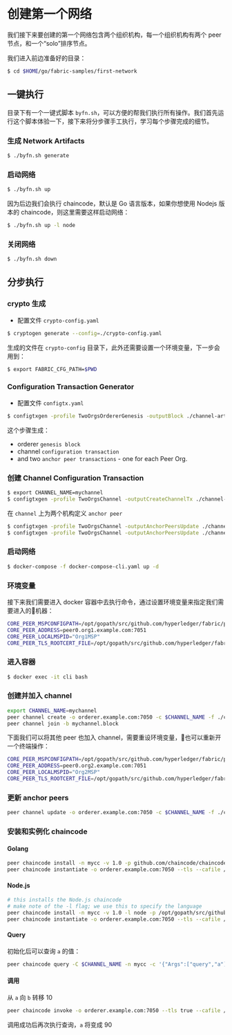 # 创建第一个网络

我们接下来要创建的第一个网络包含两个组织机构，每一个组织机构有两个 peer 节点，和一个“solo”排序节点。

我们进入前边准备好的目录：

```bash
$ cd $HOME/go/fabric-samples/first-network
```

## 一键执行

目录下有一个一键式脚本 `byfn.sh`，可以方便的帮我们执行所有操作。我们首先运行这个脚本体验一下，接下来将分步骤手工执行，学习每个步骤完成的细节。

### 生成 Network Artifacts

```bash
$ ./byfn.sh generate
```

### 启动网络

```bash
$ ./byfn.sh up
```

因为后边我们会执行 chaincode，默认是 Go 语言版本，如果你想使用 Nodejs 版本的 chaincode，则这里需要这样启动网络：

```bash
$ ./byfn.sh up -l node
```

### 关闭网络

```bash
$ ./byfn.sh down
```

## 分步执行

### crypto 生成

- 配置文件 `crypto-config.yaml`

```bash
$ cryptogen generate --config=./crypto-config.yaml
```

生成的文件在 `crypto-config` 目录下，此外还需要设置一个环境变量，下一步会用到：

```bash
$ export FABRIC_CFG_PATH=$PWD
```

### Configuration Transaction Generator

- 配置文件 `configtx.yaml`

```bash
$ configtxgen -profile TwoOrgsOrdererGenesis -outputBlock ./channel-artifacts/genesis.block
```

这个步骤生成：

- orderer `genesis block`
- channel `configuration transaction`
- and two `anchor peer transactions` - one for each Peer Org.

### 创建 Channel Configuration Transaction

```bash
$ export CHANNEL_NAME=mychannel
$ configtxgen -profile TwoOrgsChannel -outputCreateChannelTx ./channel-artifacts/channel.tx -channelID $CHANNEL_NAME
```

在 `channel` 上为两个机构定义 `anchor peer`

```bash
$ configtxgen -profile TwoOrgsChannel -outputAnchorPeersUpdate ./channel-artifacts/Org1MSPanchors.tx -channelID $CHANNEL_NAME -asOrg Org1MSP
$ configtxgen -profile TwoOrgsChannel -outputAnchorPeersUpdate ./channel-artifacts/Org2MSPanchors.tx -channelID $CHANNEL_NAME -asOrg Org2MSP
```

### 启动网络

```bash
$ docker-compose -f docker-compose-cli.yaml up -d
```

### 环境变量

接下来我们需要进入 docker 容器中去执行命令，通过设置环境变量来指定我们需要进入的机器：

```bash
CORE_PEER_MSPCONFIGPATH=/opt/gopath/src/github.com/hyperledger/fabric/peer/crypto/peerOrganizations/org1.example.com/users/Admin@org1.example.com/msp
CORE_PEER_ADDRESS=peer0.org1.example.com:7051
CORE_PEER_LOCALMSPID="Org1MSP"
CORE_PEER_TLS_ROOTCERT_FILE=/opt/gopath/src/github.com/hyperledger/fabric/peer/crypto/peerOrganizations/org1.example.com/peers/peer0.org1.example.com/tls/ca.crt
```

### 进入容器

```bash
$ docker exec -it cli bash
```

### 创建并加入 channel

```bash
export CHANNEL_NAME=mychannel
peer channel create -o orderer.example.com:7050 -c $CHANNEL_NAME -f ./channel-artifacts/channel.tx --tls --cafile /opt/gopath/src/github.com/hyperledger/fabric/peer/crypto/ordererOrganizations/example.com/orderers/orderer.example.com/msp/tlscacerts/tlsca.example.com-cert.pem
peer channel join -b mychannel.block
```

下面我们可以将其他 peer 也加入 channel，需要重设环境变量，也可以重新开一个终端操作：

```bash
CORE_PEER_MSPCONFIGPATH=/opt/gopath/src/github.com/hyperledger/fabric/peer/crypto/peerOrganizations/org2.example.com/users/Admin@org2.example.com/msp
CORE_PEER_ADDRESS=peer0.org2.example.com:7051
CORE_PEER_LOCALMSPID="Org2MSP"
CORE_PEER_TLS_ROOTCERT_FILE=/opt/gopath/src/github.com/hyperledger/fabric/peer/crypto/peerOrganizations/org2.example.com/peers/peer0.org2.example.com/tls/ca.crt peer channel join -b mychannel.block
```

### 更新 anchor peers

```bash
peer channel update -o orderer.example.com:7050 -c $CHANNEL_NAME -f ./channel-artifacts/Org1MSPanchors.tx --tls --cafile /opt/gopath/src/github.com/hyperledger/fabric/peer/crypto/ordererOrganizations/example.com/orderers/orderer.example.com/msp/tlscacerts/tlsca.example.com-cert.pem
```

### 安装和实例化 chaincode

#### Golang

```bash
peer chaincode install -n mycc -v 1.0 -p github.com/chaincode/chaincode_example02/go/
peer chaincode instantiate -o orderer.example.com:7050 --tls --cafile /opt/gopath/src/github.com/hyperledger/fabric/peer/crypto/ordererOrganizations/example.com/orderers/orderer.example.com/msp/tlscacerts/tlsca.example.com-cert.pem -C $CHANNEL_NAME -n mycc -v 1.0 -c '{"Args":["init","a", "100", "b","200"]}' -P "AND ('Org1MSP.peer','Org2MSP.peer')"
```

#### Node.js

```bash
# this installs the Node.js chaincode
# make note of the -l flag; we use this to specify the language
peer chaincode install -n mycc -v 1.0 -l node -p /opt/gopath/src/github.com/chaincode/chaincode_example02/node/
peer chaincode instantiate -o orderer.example.com:7050 --tls --cafile /opt/gopath/src/github.com/hyperledger/fabric/peer/crypto/ordererOrganizations/example.com/orderers/orderer.example.com/msp/tlscacerts/tlsca.example.com-cert.pem -C $CHANNEL_NAME -n mycc -l node -v 1.0 -c '{"Args":["init","a", "100", "b","200"]}' -P "AND ('Org1MSP.peer','Org2MSP.peer')"
```

#### Query

初始化后可以查询 `a` 的值：

```bash
peer chaincode query -C $CHANNEL_NAME -n mycc -c '{"Args":["query","a"]}'
```

#### 调用

从 `a` 向 `b` 转移 10

```bash
peer chaincode invoke -o orderer.example.com:7050 --tls true --cafile /opt/gopath/src/github.com/hyperledger/fabric/peer/crypto/ordererOrganizations/example.com/orderers/orderer.example.com/msp/tlscacerts/tlsca.example.com-cert.pem -C $CHANNEL_NAME -n mycc --peerAddresses peer0.org1.example.com:7051 --tlsRootCertFiles /opt/gopath/src/github.com/hyperledger/fabric/peer/crypto/peerOrganizations/org1.example.com/peers/peer0.org1.example.com/tls/ca.crt --peerAddresses peer0.org2.example.com:7051 --tlsRootCertFiles /opt/gopath/src/github.com/hyperledger/fabric/peer/crypto/peerOrganizations/org2.example.com/peers/peer0.org2.example.com/tls/ca.crt -c '{"Args":["invoke","a","b","10"]}'
```

调用成功后再次执行查询，`a` 将变成 90